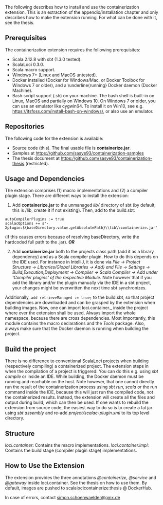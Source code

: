 The following describes how to install and use the containerization extension. This is an extraction of the appendix/installation chapter and only describes how to make the extension running. For what can be done with it, see the thesis.

## Prerequisites
The containerization extension requires the following prerequisites:
* Scala 2.12.8 with sbt (1.3.0 tested).
* ScalaLoci 0.3.0.
* Scala macro support.
* Windows 7+ (Linux and MacOS untested).
* Docker installed (Docker for Windows/Mac, or Docker Toolbox for Windows 7 or older), and a \underline{running} Docker daemon (Docker Machine).
* Bash script support (.sh) on your machine. The bash shell is built-in on Linux, MacOS and partially on Windows 10. On Windows 7 or older, you can use an emulator like cygwin64. To install it on Win10, see e.g. https://itsfoss.com/install-bash-on-windows/, or also use an emulator.

## Repositories
The following code for the extension is available:
* Source code (this). The final usable file is **containerize.jar**.
* Samples at https://github.com/sasye93/containerization-samples
* The thesis document at https://github.com/sasye93/containerization-thesis (restricted).

## Usage and Dependencies
The extension comprises (1) macro implementations and (2) a compiler plugin stage. There are different ways to install the extension:
1. Add **containerize.jar** to the unmanaged _lib/_ directory of sbt (by default, this is <projectDir>/lib, create it if not existing). Then, add to the build.sbt:
```
autoCompilerPlugins := true
scalacOptions += s"-Xplugin:${baseDirectory.value.getAbsolutePath}\\lib\\containerize.jar"
```
 (if this causes errors because of resolving baseDirectory, write the hardcoded full path to the .jar).
_**OR**_
 
 2. Add **containerize.jar** both to the projects class path (add it as a library dependency) and as a Scala compiler plugin.
 How to do this depends on the IDE used. For instance in IntelliJ, it is done via _File -> Project Structure -> Libraries/Global Libraries -> Add} and File -> Settings -> Build,Execution,Deployment -> Compiler -> Scala Compiler -> Add under 'Compiler plugins' of the respective Module_. Note however that if you add the library and/or the plugin manually via the IDE in a sbt project, your changes might be overwritten the next time sbt synchronizes.

Additionally, ```add retrieveManaged := true;``` to the build.sbt, so that project dependencies are downloaded and can be grasped by the extension when building images.
Now, one can import loci.container._ inside the project where ever the extension shall be used. Always import the whole namespace, because there are cross dependencies. Most importantly, this module contains the macro declarations and the _Tools_ package. Also, always make sure that the Docker daemon is running when building the project.

## Build the project
There is no difference to conventional ScalaLoci projects when building (respectively compiling) a containerized project. The extension steps in when the compilation of a project is triggered. You can do this e.g. using _sbt compile_ or inside an IDE. While building, the Docker daemon must be running and reachable on the host. Note however, that one cannot directly run the result of the containerization process using _sbt run_, _scala_ or the run command inside the IDE, because this will just run the compiled code, not the containerized results. Instead, the extension will create all the files and output during build, which can then be used.
If one wants to rebuild the extension from source code, the easiest way to do so is to create a fat jar using _sbt assembly_ and re-add _project/scalac-plugin.xml_ to its top level directory.

## Structure
_loci.container_: Contains the macro implementations.
_loci.container.impl_: Contains the build stage (compiler plugin stage) implementations.

## How to Use the Extension
The extension provides the three annotations _@containerize_, _@service_ and _@gateway_ inside loci.container. See the thesis on how to use them.
By default, images are pushed to scalalocicontainerize:thesis @ DockerHub.

In case of errors, contact simon.schoenwaelder@gmx.de
